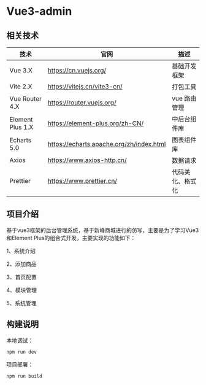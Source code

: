 # Vue3-admin

## 相关技术

| 技术              | 官网                                     | 描述             |
| ----------------- | ---------------------------------------- | ---------------- |
| Vue 3.X           | https://cn.vuejs.org/                    | 基础开发框架     |
| Vite 2.X          | https://vitejs.cn/vite3-cn/              | 打包工具         |
| Vue Router 4.X    | https://router.vuejs.org/                | vue 路由管理     |
| Element Plus 1.X | https://element-plus.org/zh-CN/          | 中后台组件库     |
| Echarts 5.0       | https://echarts.apache.org/zh/index.html | 图表组件库       |
| Axios             | https://www.axios-http.cn/               | 数据请求         |
| Prettier          | https://www.prettier.cn/                 | 代码美化、格式化 |

## 项目介绍

基于vue3框架的后台管理系统，基于新峰商城进行的仿写，主要是为了学习Vue3和Element Plus的组合式开发，主要实现的功能如下：

1、系统介绍

2、添加商品

3、首页配置

4、模块管理

5、系统管理

## 构建说明

本地调试：

```javascript
npm run dev
```

项目部署：

```javascript
npm run build
```
